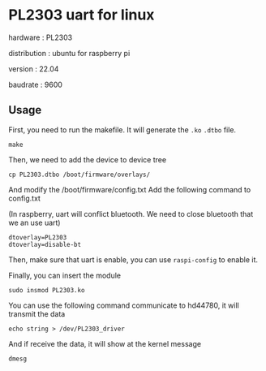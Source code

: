 # PL2303 uart for linux

hardware : PL2303

distribution : ubuntu for raspberry pi

version : 22.04

baudrate : 9600
## Usage
First, you need to run the makefile.  It will generate the `.ko` `.dtbo` file.
```
make
```
Then, we need to add the device to device tree
```
cp PL2303.dtbo /boot/firmware/overlays/
```
And modify the /boot/firmware/config.txt  Add the following command to config.txt

(In raspberry, uart will conflict bluetooth. We need to close bluetooth that we an use uart)
```
dtoverlay=PL2303
dtoverlay=disable-bt
```
Then, make sure that uart is enable, you can use `raspi-config` to enable it.

Finally, you can insert the module
```
sudo insmod PL2303.ko
```
You can use the following command communicate to hd44780, it will transmit the data
```
echo string > /dev/PL2303_driver
```
And if receive the data, it will show at the kernel message
```
dmesg
```
